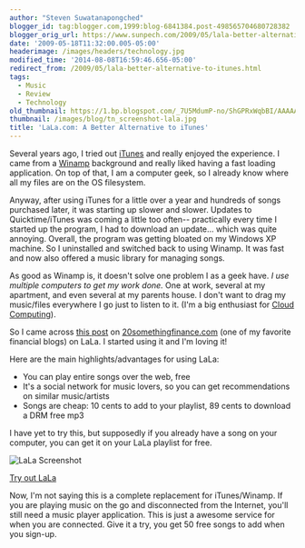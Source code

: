 ```yaml
---
author: "Steven Suwatanapongched"
blogger_id: tag:blogger.com,1999:blog-6841384.post-498565704680728382
blogger_orig_url: https://www.sunpech.com/2009/05/lala-better-alternative-to-itunes.html
date: '2009-05-18T11:32:00.005-05:00'
headerimage: /images/headers/technology.jpg
modified_time: '2014-08-08T16:59:46.656-05:00'
redirect_from: /2009/05/lala-better-alternative-to-itunes.html
tags:
  - Music
  - Review
  - Technology
old_thumbnail: https://1.bp.blogspot.com/_7U5MdumP-no/ShGPRxWqbBI/AAAAAAAAIn4/QkHHq1JcEFo/s800/screenshot_LALA.png
thumbnail: /images/blog/tn_screenshot-lala.jpg
title: 'LaLa.com: A Better Alternative to iTunes'
---
```



Several years ago, I tried out [iTunes](https://www.apple.com/itunes) and really enjoyed the experience. I came from a [Winamp](https://www.winamp.com) background and really liked having a fast loading application. On top of that, I am a computer geek, so I already know where all my files are on the OS filesystem.

Anyway, after using iTunes for a little over a year and hundreds of songs purchased later, it was starting up slower and slower. Updates to Quicktime/iTunes was coming a little too often-- practically every time I started up the program, I had to download an update... which was quite annoying. Overall, the program was getting bloated on my Windows XP machine. So I uninstalled and switched back to using Winamp. It was fast and now also offered a music library for managing songs.

As good as Winamp is, it doesn't solve one problem I as a geek have. <i>I use multiple computers to get my work done.</i> One at work, several at my apartment, and even several at my parents house. I don't want to drag my music/files everywhere I go just to listen to it. (I'm a big enthusiast for [Cloud Computing](https://en.wikipedia.org/wiki/Cloud_computing)).

So I came across [this post](https://20somethingfinance.com/blog/2009/05/10/give-up-itunes-in-favor-of-lala-save-money/) on [20somethingfinance.com](https://20somethingfinance.com) (one of my favorite financial blogs) on LaLa. I started using it and I'm loving it!

Here are the main highlights/advantages for using LaLa:


* You can play entire songs over the web, free
* It's a social network for music lovers, so you can get recommendations on similar music/artists
* Songs are cheap: 10 cents to add to your playlist, 89 cents to download a DRM free mp3


I have yet to try this, but supposedly if you already have a song on your computer, you can get it on your LaLa playlist for free.

![LaLa Screenshot](/images/blog/screenshot_LALA.png)

[Try out LaLa](https://www.lala.com/signup?inviteToken=Y3JlZGl0cz01OmZyb209LTkyMjMxMDQ3ODY4MDk2ODgzMzY6dG89bm9vcEBsYWxhLmNvbTo*-awzCH_3NBLNpK_7ogRfSyQ**)

Now, I'm not saying this is a complete replacement for iTunes/Winamp. If you are playing music on the go and disconnected from the Internet, you'll still need a music player application. This is just a awesome service for when you are connected. Give it a try, you get 50 free songs to add when you sign-up.